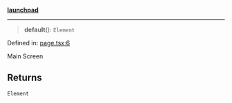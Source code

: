[**launchpad**](index.md)

***

> **default**(): `Element`

Defined in: [page.tsx:6](https://github.com/victorbratov/launchpad/blob/b78df9421ca5115e8340fbf706bf3544919d0d56/src/app/page.tsx#L6)

Main Screen

## Returns

`Element`
